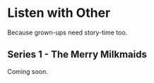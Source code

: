 # Listen with Other

Because grown-ups need story-time too.

## Series 1 - The Merry Milkmaids

Coming soon.
